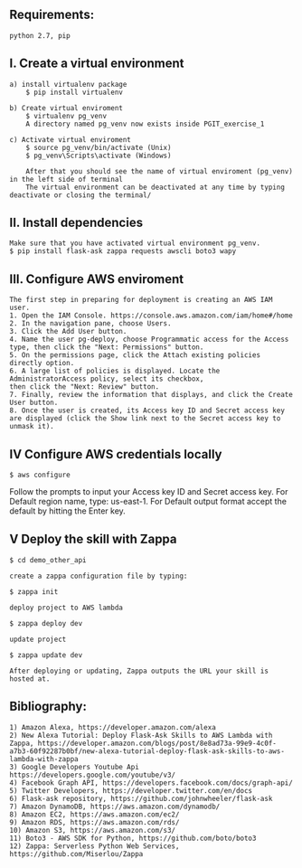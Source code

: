 ## Requirements:
    python 2.7, pip

## I. Create a virtual environment

    a) install virtualenv package
        $ pip install virtualenv
        
    b) Create virtual enviroment
        $ virtualenv pg_venv
        A directory named pg_venv now exists inside PGIT_exercise_1

    c) Activate virtual enviroment
        $ source pg_venv/bin/activate (Unix)
        $ pg_venv\Scripts\activate (Windows)

        After that you should see the name of virtual enviroment (pg_venv) in the left side of terminal
        The virtual environment can be deactivated at any time by typing deactivate or closing the terminal/

## II.  Install dependencies
    Make sure that you have activated virtual environment pg_venv.
    $ pip install flask-ask zappa requests awscli boto3 wapy

## III. Configure AWS enviroment
    The first step in preparing for deployment is creating an AWS IAM user.
    1. Open the IAM Console. https://console.aws.amazon.com/iam/home#/home
    2. In the navigation pane, choose Users.
    3. Click the Add User button.
    4. Name the user pg-deploy, choose Programmatic access for the Access type, then click the "Next: Permissions" button.
    5. On the permissions page, click the Attach existing policies directly option.
    6. A large list of policies is displayed. Locate the AdministratorAccess policy, select its checkbox,
    then click the "Next: Review" button.
    7. Finally, review the information that displays, and click the Create User button.
    8. Once the user is created, its Access key ID and Secret access key are displayed (click the Show link next to the Secret access key to unmask it).

## IV Configure AWS credentials locally

    $ aws configure

Follow the prompts to input your Access key ID and Secret access key.
For Default region name, type: us-east-1.
For Default output format accept the default by hitting the Enter key.


## V  Deploy the skill with Zappa
    $ cd demo_other_api

    create a zappa configuration file by typing:

    $ zappa init

    deploy project to AWS lambda

    $ zappa deploy dev

    update project

    $ zappa update dev

    After deploying or updating, Zappa outputs the URL your skill is hosted at.
    
## Bibliography:

    1) Amazon Alexa, https://developer.amazon.com/alexa
    2) New Alexa Tutorial: Deploy Flask-Ask Skills to AWS Lambda with Zappa, https://developer.amazon.com/blogs/post/8e8ad73a-99e9-4c0f-a7b3-60f92287b0bf/new-alexa-tutorial-deploy-flask-ask-skills-to-aws-lambda-with-zappa
    3) Google Developers Youtube Api https://developers.google.com/youtube/v3/
    4) Facebook Graph API, https://developers.facebook.com/docs/graph-api/
    5) Twitter Developers, https://developer.twitter.com/en/docs
    6) Flask-ask repository, https://github.com/johnwheeler/flask-ask
    7) Amazon DynamoDB, https://aws.amazon.com/dynamodb/
    8) Amazon EC2, https://aws.amazon.com/ec2/
    9) Amazon RDS, https://aws.amazon.com/rds/
    10) Amazon S3, https://aws.amazon.com/s3/
    11) Boto3 - AWS SDK for Python, https://github.com/boto/boto3
    12) Zappa: Serverless Python Web Services, https://github.com/Miserlou/Zappa
